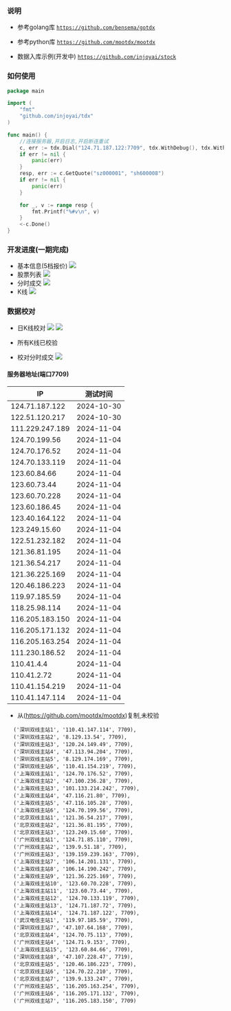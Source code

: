 ### 说明

* 参考golang库 [`https://github.com/bensema/gotdx`](https://github.com/bensema/gotdx)
* 参考python库 [`https://github.com/mootdx/mootdx`](https://github.com/mootdx/mootdx)

* 数据入库示例(开发中) [`https://github.com/injoyai/stock`](https://github.com/injoyai/stock)

### 如何使用

```go
package main

import (
	"fmt"
	"github.com/injoyai/tdx"
)

func main() {
	//连接服务器,开启日志,开启断连重试
	c, err := tdx.Dial("124.71.187.122:7709", tdx.WithDebug(), tdx.WithRedial())
	if err != nil {
		panic(err)
	}
	resp, err := c.GetQuote("sz000001", "sh600008")
	if err != nil {
		panic(err)
	}

	for _, v := range resp {
		fmt.Printf("%#v\n", v)
	}
	<-c.Done()
}

```

### 开发进度(一期完成)

* 基本信息(5档报价)
  ![](docs/plan20241025.png)
* 股票列表
  ![](docs/plan20241028-1.png)
* 分时成交
  ![](docs/plan20241028-2.png)
* K线
  ![](docs/plan20241029.png)

### 数据校对

* 日K线校对
  ![](docs/check_kline.png)
  ![](docs/check_kline_right.png)

* 所有K线已校验

* 校对分时成交
  ![](docs/check_trade.png)






#### 服务器地址(端口7709)

| IP              | 测试时间       |
|-----------------|------------|
| 124.71.187.122  | 2024-10-30 |
| 122.51.120.217  | 2024-10-30 |
| 111.229.247.189 | 2024-11-04 |
| 124.70.199.56   | 2024-11-04 |
| 124.70.176.52   | 2024-11-04 |
| 124.70.133.119  | 2024-11-04 |
| 123.60.84.66    | 2024-11-04 |
| 123.60.73.44    | 2024-11-04 |
| 123.60.70.228   | 2024-11-04 |
| 123.60.186.45   | 2024-11-04 |
| 123.40.164.122  | 2024-11-04 |
| 123.249.15.60   | 2024-11-04 |
| 122.51.232.182  | 2024-11-04 |
| 121.36.81.195   | 2024-11-04 |
| 121.36.54.217   | 2024-11-04 |
| 121.36.225.169  | 2024-11-04 |
| 120.46.186.223  | 2024-11-04 |
| 119.97.185.59   | 2024-11-04 |
| 118.25.98.114   | 2024-11-04 |
| 116.205.183.150 | 2024-11-04 |
| 116.205.171.132 | 2024-11-04 |
| 116.205.163.254 | 2024-11-04 |
| 111.230.186.52  | 2024-11-04 |
| 110.41.4.4      | 2024-11-04 |
| 110.41.2.72     | 2024-11-04 |
| 110.41.154.219  | 2024-11-04 |
| 110.41.147.114  | 2024-11-04 |

* 从(https://github.com/mootdx/mootdx)复制,未校验
```
  ('深圳双线主站1', '110.41.147.114', 7709),
  ('深圳双线主站2', '8.129.13.54', 7709),
  ('深圳双线主站3', '120.24.149.49', 7709),
  ('深圳双线主站4', '47.113.94.204', 7709),
  ('深圳双线主站5', '8.129.174.169', 7709),
  ('深圳双线主站6', '110.41.154.219', 7709),
  ('上海双线主站1', '124.70.176.52', 7709),
  ('上海双线主站2', '47.100.236.28', 7709),
  ('上海双线主站3', '101.133.214.242', 7709),
  ('上海双线主站4', '47.116.21.80', 7709),
  ('上海双线主站5', '47.116.105.28', 7709),
  ('上海双线主站6', '124.70.199.56', 7709),
  ('北京双线主站1', '121.36.54.217', 7709),
  ('北京双线主站2', '121.36.81.195', 7709),
  ('北京双线主站3', '123.249.15.60', 7709),
  ('广州双线主站1', '124.71.85.110', 7709),
  ('广州双线主站2', '139.9.51.18', 7709),
  ('广州双线主站3', '139.159.239.163', 7709),
  ('上海双线主站7', '106.14.201.131', 7709),
  ('上海双线主站8', '106.14.190.242', 7709),
  ('上海双线主站9', '121.36.225.169', 7709),
  ('上海双线主站10', '123.60.70.228', 7709),
  ('上海双线主站11', '123.60.73.44', 7709),
  ('上海双线主站12', '124.70.133.119', 7709),
  ('上海双线主站13', '124.71.187.72', 7709),
  ('上海双线主站14', '124.71.187.122', 7709),
  ('武汉电信主站1', '119.97.185.59', 7709),
  ('深圳双线主站7', '47.107.64.168', 7709),
  ('北京双线主站4', '124.70.75.113', 7709),
  ('广州双线主站4', '124.71.9.153', 7709),
  ('上海双线主站15', '123.60.84.66', 7709),
  ('深圳双线主站8', '47.107.228.47', 7719),
  ('北京双线主站5', '120.46.186.223', 7709),
  ('北京双线主站6', '124.70.22.210', 7709),
  ('北京双线主站7', '139.9.133.247', 7709),
  ('广州双线主站5', '116.205.163.254', 7709),
  ('广州双线主站6', '116.205.171.132', 7709),
  ('广州双线主站7', '116.205.183.150', 7709)
```



